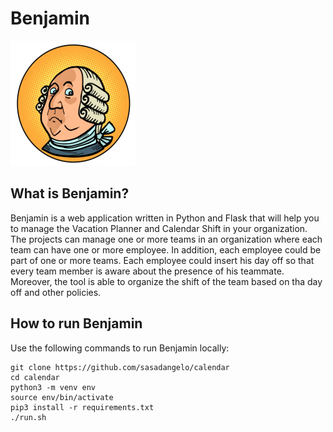 # Benjamin

![Benjamin](app/static/img/benjamin-logo.png)
## What is Benjamin?

Benjamin is a web application written in Python and Flask that will help you to manage the Vacation Planner and Calendar Shift in your organization. The projects can manage one or more teams in an organization where each team can have one or more employee. In addition, each employee could be part of one or more teams. Each employee could insert his day off so that every team member is aware about the presence of his teammate. Moreover, the tool is able to organize the shift of the team based on tha day off and other policies.

## How to run Benjamin

Use the following commands to run Benjamin locally:

```
git clone https://github.com/sasadangelo/calendar
cd calendar
python3 -m venv env
source env/bin/activate
pip3 install -r requirements.txt
./run.sh
```
